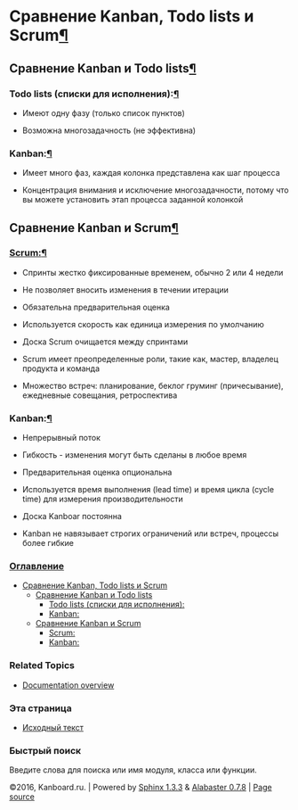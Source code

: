 Сравнение Kanban, Todo lists и Scrum[¶](#kanban-vs-todo-lists-and-scrum "Ссылка на этот заголовок")
===================================================================================================

Сравнение Kanban и Todo lists[¶](#kanban-vs-todo-lists "Ссылка на этот заголовок")
----------------------------------------------------------------------------------

### Todo lists (списки для исполнения):[¶](#todo-lists "Ссылка на этот заголовок")

-   Имеют одну фазу (только список пунктов)

-   Возможна многозадачность (не эффективна)

### Kanban:[¶](#kanban "Ссылка на этот заголовок")

-   Имеет много фаз, каждая колонка представлена как шаг процесса

-   Концентрация внимания и исключение многозадачности, потому что вы
    можете установить этап процесса заданной колонкой

Сравнение Kanban и Scrum[¶](#kanban-vs-scrum "Ссылка на этот заголовок")
------------------------------------------------------------------------

### [Scrum:](https://ru.wikipedia.org/wiki/Scrum)[¶](#scrum "Ссылка на этот заголовок")

-   Спринты жестко фиксированные временем, обычно 2 или 4 недели

-   Не позволяет вносить изменения в течении итерации

-   Обязательна предварительная оценка

-   Используется скорость как единица измерения по умолчанию

-   Доска Scrum очищается между спринтами

-   Scrum имеет преопределенные роли, такие как, мастер, владелец
    продукта и команда

-   Множество встреч: планирование, беклог груминг (причесывание),
    ежедневные совещания, ретроспектива

### Kanban:[¶](#id1 "Ссылка на этот заголовок")

-   Непрерывный поток

-   Гибкость - изменения могут быть сделаны в любое время

-   Предварительная оценка опциональна

-   Используется время выполнения (lead time) и время цикла (cycle time)
    для измерения производительности

-   Доска Kanboar постоянна

-   Kanban не навязывает строгих ограничений или встреч, процессы более
    гибкие

### [Оглавление](index.html)

-   [Сравнение Kanban, Todo lists и Scrum](#)
    -   [Сравнение Kanban и Todo lists](#kanban-vs-todo-lists)
        -   [Todo lists (списки для исполнения):](#todo-lists)
        -   [Kanban:](#kanban)
    -   [Сравнение Kanban и Scrum](#kanban-vs-scrum)
        -   [Scrum:](#scrum)
        -   [Kanban:](#id1)

### Related Topics

-   [Documentation overview](index.html)

### Эта страница

-   [Исходный текст](_sources/kanban-vs-todo-and-scrum.txt)

### Быстрый поиск

Введите слова для поиска или имя модуля, класса или функции.

©2016, Kanboard.ru. | Powered by [Sphinx 1.3.3](http://sphinx-doc.org/)
& [Alabaster 0.7.8](https://github.com/bitprophet/alabaster) | [Page
source](_sources/kanban-vs-todo-and-scrum.txt)
